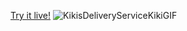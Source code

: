 [Try it live!](https://flask-reaction.onrender.com/)
![KikisDeliveryServiceKikiGIF](https://github.com/sSquishy/sSquishy/assets/126607972/947e6602-5f27-4ae8-a0e2-7483428fc0f5)
 
